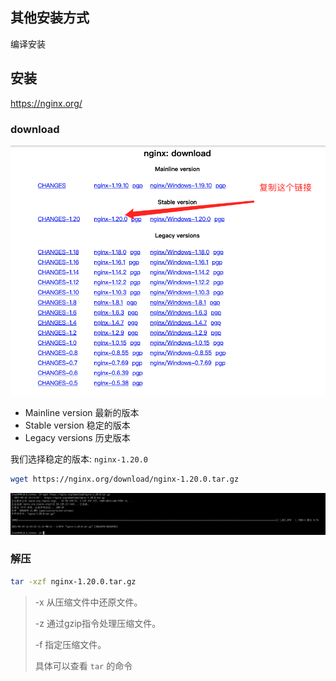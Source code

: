 ## 其他安装方式
编译安装

## 安装

https://nginx.org/

### download

![](2021-05-24-15-25-19.png)


- Mainline version
最新的版本
- Stable version
稳定的版本
- Legacy versions
历史版本

我们选择稳定的版本: `nginx-1.20.0`

```sh
wget https://nginx.org/download/nginx-1.20.0.tar.gz
```

![](2021-05-24-15-31-01.png)

### 解压
```sh
tar -xzf nginx-1.20.0.tar.gz
```
> -x 从压缩文件中还原文件。
>
> -z 通过gzip指令处理压缩文件。
>
> -f 指定压缩文件。
>
> 具体可以查看 `tar` 的命令

